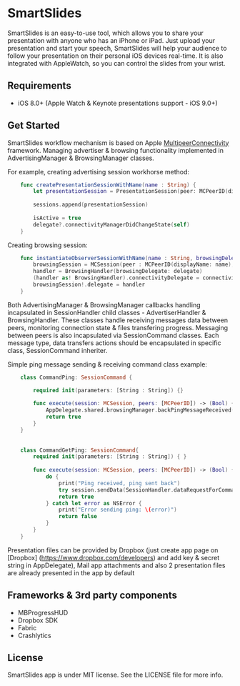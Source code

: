 # SmartSlides

SmartSlides is an easy-to-use tool, which allows you to share your presentation with anyone who has an iPhone or iPad. Just upload your presentation and start your speech, SmartSlides will help your audience to follow your presentation on their personal iOS devices real-time. It is also integrated with AppleWatch, so you can control the slides from your wrist.

## Requirements

* iOS 8.0+ (Apple Watch & Keynote presentations support - iOS 9.0+)

## Get Started

SmartSlides workflow mechanism is based on Apple [MultipeerConnectivity](https://developer.apple.com/library/ios/documentation/MultipeerConnectivity/Reference/MultipeerConnectivityFramework/) framework. Managing advertiser & browsing functionality implemented in AdvertisingManager & BrowsingManager classes.

For example, creating advertising session workhorse method:

```swift
    func createPresentationSessionWithName(name : String) {
        let presentationSession = PresentationSession(peer: MCPeerID(displayName: name), serviceType: kServiceTypeName, delegate:     handler, index: 0, creationDate: NSDate(), broadcastingDevice: UIDevice().model)
        
        sessions.append(presentationSession)
        
        isActive = true
        delegate?.connectivityManagerDidChangeState(self)
    }
```
Creating browsing session:

```swift
    func instantiateObserverSessionWithName(name : String, browsingDelegate delegate : BrowsingHandlerDelegate?) {
        browsingSession = MCSession(peer : MCPeerID(displayName: name), securityIdentity : nil, encryptionPreference: .None)
        handler = BrowsingHandler(browsingDelegate: delegate)
        (handler as! BrowsingHandler).connectivityDelegate = connectivityDelegate
        browsingSession!.delegate = handler
    }
```
Both AdvertisingManager & BrowsingManager callbacks handling incapsulated in SessionHandler child classes - AdvertiserHandler & BrowsingHandler. These classes handle receiving messages data between peers, monitoring connection state & files transfering progress. Messaging between peers is also incapsulated via SessionCommand classes. Each message type, data transfers actions should be encapsulated in specific class, SessionCommand inheriter.

Simple ping message sending & receiving command class example:

```swift
    class CommandPing: SessionCommand {

        required init(parameters: [String : String]) {}
        
        func execute(session: MCSession, peers: [MCPeerID]) -> (Bool) {
            AppDelegate.shared.browsingManager.backPingMessageReceived()
            return true
        }
    }
    
    
    class CommandGetPing: SessionCommand{
        required init(parameters: [String : String]) { }
        
        func execute(session: MCSession, peers: [MCPeerID]) -> (Bool) {
            do {
                print("Ping received, ping sent back")
                try session.sendData(SessionHandler.dataRequestForCommandType(.PingServer, parameters: nil), toPeers: peers, withMode: .Reliable)
                return true
            } catch let error as NSError {
                print("Error sending ping: \(error)")
                return false
            }
        }
    }

```

Presentation files can be provided by Dropbox (just create app page on [Dropbox] (https://www.dropbox.com/developers) and add key & secret string in AppDelegate), Mail app attachments and also 2 presentation files are already presented in the app by default

## Frameworks & 3rd party components

* MBProgressHUD
* Dropbox SDK
* Fabric
* Crashlytics

## License

SmartSlides app is under MIT license. See the LICENSE file for more info.
